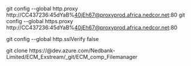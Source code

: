 git config --global http.proxy http://CC437236:45dYaB%40jEh67@proxyprod.africa.nedcor.net:80
git config --global https.proxy http://CC437236:45dYaB%40jEh67@proxyprod.africa.nedcor.net:80

git config --global http.sslVerify false

git clone https://<your-PAT>@dev.azure.com/Nedbank-Limited/ECM_Exstream/_git/ECM_comp_Filemanager

